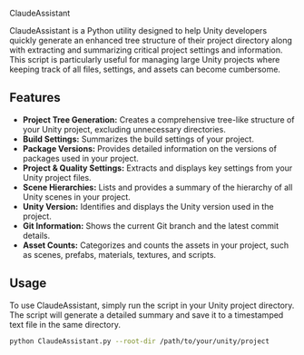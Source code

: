  ClaudeAssistant

ClaudeAssistant is a Python utility designed to help Unity developers quickly generate an enhanced tree structure of their project directory along with extracting and summarizing critical project settings and information. This script is particularly useful for managing large Unity projects where keeping track of all files, settings, and assets can become cumbersome.

## Features

- **Project Tree Generation:** Creates a comprehensive tree-like structure of your Unity project, excluding unnecessary directories.
- **Build Settings:** Summarizes the build settings of your project.
- **Package Versions:** Provides detailed information on the versions of packages used in your project.
- **Project & Quality Settings:** Extracts and displays key settings from your Unity project files.
- **Scene Hierarchies:** Lists and provides a summary of the hierarchy of all Unity scenes in your project.
- **Unity Version:** Identifies and displays the Unity version used in the project.
- **Git Information:** Shows the current Git branch and the latest commit details.
- **Asset Counts:** Categorizes and counts the assets in your project, such as scenes, prefabs, materials, textures, and scripts.

## Usage

To use ClaudeAssistant, simply run the script in your Unity project directory. The script will generate a detailed summary and save it to a timestamped text file in the same directory.

```bash
python ClaudeAssistant.py --root-dir /path/to/your/unity/project
